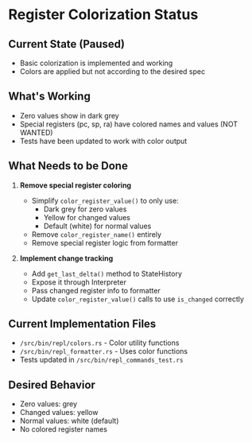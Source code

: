 # Register Colorization Status

## Current State (Paused)
- Basic colorization is implemented and working
- Colors are applied but not according to the desired spec

## What's Working
- Zero values show in dark grey
- Special registers (pc, sp, ra) have colored names and values (NOT WANTED)
- Tests have been updated to work with color output

## What Needs to be Done
1. **Remove special register coloring**
   - Simplify `color_register_value()` to only use:
     - Dark grey for zero values
     - Yellow for changed values 
     - Default (white) for normal values
   - Remove `color_register_name()` entirely
   - Remove special register logic from formatter

2. **Implement change tracking**
   - Add `get_last_delta()` method to StateHistory
   - Expose it through Interpreter
   - Pass changed register info to formatter
   - Update `color_register_value()` calls to use `is_changed` correctly

## Current Implementation Files
- `/src/bin/repl/colors.rs` - Color utility functions
- `/src/bin/repl_formatter.rs` - Uses color functions
- Tests updated in `/src/bin/repl_commands_test.rs`

## Desired Behavior
- Zero values: grey
- Changed values: yellow  
- Normal values: white (default)
- No colored register names